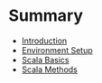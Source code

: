 # Summary

* [Introduction](README.md)
* [Environment Setup](environment-setup.md)
* [Scala Basics](scala-basics.md)
* [Scala Methods](scala-methods.md)

